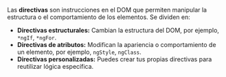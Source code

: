 Las **directivas** son instrucciones en el DOM que permiten manipular la estructura o el comportamiento de los elementos. Se dividen en:

- **Directivas estructurales:** Cambian la estructura del DOM, por ejemplo, `*ngIf`, `*ngFor`.
- **Directivas de atributos:** Modifican la apariencia o comportamiento de un elemento, por ejemplo, `ngStyle`, `ngClass`.
- **Directivas personalizadas:** Puedes crear tus propias directivas para reutilizar lógica específica.